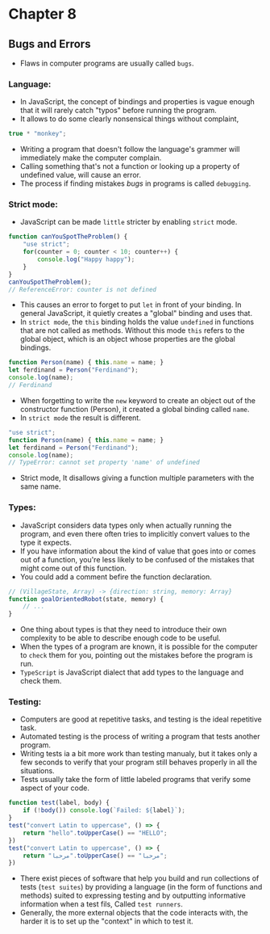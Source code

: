 # Chapter 8

## Bugs and Errors
- Flaws in computer programs are usually called `bugs`.

### Language:
- In JavaScript, the concept of bindings and properties is vague enough that it will rarely catch "typos" before running the program.
- It allows to do some clearly nonsensical things without complaint, 
```js 
true * "monkey";
```
- Writing a program that doesn't follow the language's grammer will immediately make the computer complain.
- Calling something that's not a function or looking up a property of undefined value, will cause an error.
- The process if finding mistakes _bugs_ in programs is called `debugging`.

### Strict mode: 
- JavaScript can be made `little` stricter by enabling `strict` mode.
```js
function canYouSpotTheProblem() {
    "use strict";
    for(counter = 0; counter < 10; counter++) {
        console.log("Happy happy");
    }
}
canYouSpotTheProblem();
// ReferenceError: counter is not defined
```
- This causes an error to forget to put `let` in front of your binding. In general JavaScript, it quietly creates a "global" binding and uses that.
- In `strict mode`, the `this` binding holds the value `undefined` in functions that are not called as methods. Without this mode `this` refers to the global object, which is an object whose properties are the global bindings.
```js
function Person(name) { this.name = name; }
let ferdinand = Person("Ferdinand");
console.log(name); 
// Ferdinand
```
- When forgetting to write the `new` keyword to create an object out of the constructor function (Person), it created a global binding called `name`.
- In `strict mode` the result is different.
```js
"use strict";
function Person(name) { this.name = name; }
let ferdinand = Person("Ferdinand");
console.log(name); 
// TypeError: cannot set property 'name' of undefined
```
- Strict mode, It disallows giving a function multiple parameters with the same name.

### Types:
- JavaScript considers data types only when actually running the program, and even there often tries to implicitly convert values to the type it expects.
- If you have information about the kind of value that goes into or comes out of a function, you're less likely to be confused of the mistakes that might come out of this function.
- You could add a comment befire the function declaration.
```js
// (VillageState, Array) -> {direction: string, memory: Array}
function goalOrientedRobot(state, memory) {
    // ...
}
```
- One thing about types is that they need to introduce their own complexity to be able to describe enough code to be useful.
- When the types of a program are known, it is possible for the computer to `check` them for you, pointing out the mistakes before the program is run.
- `TypeScript` is JavaScript dialect that add types to the language and check them.

### Testing:
- Computers are good at repetitive tasks, and testing is the ideal repetitive task.
- Automated testing is the process of writing a program that tests another program.
- Writing tests ia a bit more work than testing manualy, but it takes only a few seconds to verify that your program still behaves properly in all the situations.
- Tests usually take the form of little labeled programs that verify some aspect of your code.
```js
function test(label, body) {
    if (!body()) console.log(`Failed: ${label}`);
}
test("convert Latin to uppercase", () => {
    return "hello".toUpperCase() == "HELLO";
})
test("convert Latin to uppercase", () => {
    return "مرحبا".toUpperCase() == "مرحبا";
})
```
- There exist pieces of software that help you build and run collections of tests (`test suites`) by providing a language (in the form of functions and methods) suited to expressing testing and by outputting informative information when a test fils, Called `test runners`.
- Generally, the more external objects that the code interacts with, the harder it is to set up the "context" in which to test it.

